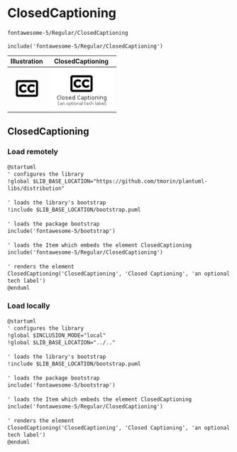 # ClosedCaptioning


```text
fontawesome-5/Regular/ClosedCaptioning
```

```text
include('fontawesome-5/Regular/ClosedCaptioning')
```



| Illustration | ClosedCaptioning |
| :---: | :---: |
| ![illustration for Illustration](../../fontawesome-5/Regular/ClosedCaptioning.png) | ![illustration for ClosedCaptioning](../../fontawesome-5/Regular/ClosedCaptioning.Local.png) |




## ClosedCaptioning

### Load remotely
```plantuml
@startuml
' configures the library
!global $LIB_BASE_LOCATION="https://github.com/tmorin/plantuml-libs/distribution"

' loads the library's bootstrap
!include $LIB_BASE_LOCATION/bootstrap.puml

' loads the package bootstrap
include('fontawesome-5/bootstrap')

' loads the Item which embeds the element ClosedCaptioning
include('fontawesome-5/Regular/ClosedCaptioning')

' renders the element
ClosedCaptioning('ClosedCaptioning', 'Closed Captioning', 'an optional tech label')
@enduml
```

### Load locally
```plantuml
@startuml
' configures the library
!global $INCLUSION_MODE="local"
!global $LIB_BASE_LOCATION="../.."

' loads the library's bootstrap
!include $LIB_BASE_LOCATION/bootstrap.puml

' loads the package bootstrap
include('fontawesome-5/bootstrap')

' loads the Item which embeds the element ClosedCaptioning
include('fontawesome-5/Regular/ClosedCaptioning')

' renders the element
ClosedCaptioning('ClosedCaptioning', 'Closed Captioning', 'an optional tech label')
@enduml
```

